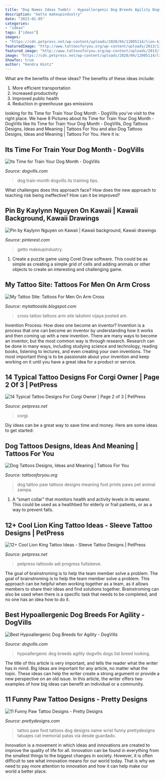 ```yaml
---
title: "Dog Names Ideas Tumblr - Hypoallergenic Dog Breeds Agility Dogvills Dogs List Breed Looking"
description: "Getto makeupindustry"
date: "2023-01-05"
categories:
- "ideas"
tags: ["ideas"]
images:
- "https://cdn.petpress.net/wp-content/uploads/2020/04/12005114/lion-king-tattoo-sleeve-girl.jpg"
featuredImage: "http://www.tattoosforyou.org/wp-content/uploads/2013/11/Dog-Paw-Print-Tattoo.jpg"
featured_image: "http://www.tattoosforyou.org/wp-content/uploads/2013/11/Dog-Paw-Print-Tattoo.jpg"
image: "https://cdn.petpress.net/wp-content/uploads/2020/04/12005114/lion-king-tattoo-sleeve-girl.jpg"
ShowToc: true
author: "Kendra Hintz"
---
```



What are the benefits of these ideas?
The benefits of these ideas include: 
1. More efficient transportation 
2. Increased productivity 
3. Improved public health 
4. Reduction in greenhouse gas emissions 

	

		
looking for Its Time for Train Your Dog Month - DogVills you've visit to the right place. We have 8 Pictures about Its Time for Train Your Dog Month - DogVills like Its Time for Train Your Dog Month - DogVills, Dog Tattoos Designs, Ideas and Meaning | Tattoos For You and also Dog Tattoos Designs, Ideas and Meaning | Tattoos For You. Here it is:
		
    
## Its Time For Train Your Dog Month - DogVills

<img loading=lazy src="https://www.dogvills.com/wp-content/uploads/2016/01/TRAIN-YOUR-DOG-MONTH-1.jpg" onerror="this.onerror=null;this.src='https://tse4.mm.bing.net/th?id=OIP.F0HTdvMIkCZ2R5r7DUTaLgHaKl&amp;pid=15.1';" alt="Its Time for Train Your Dog Month - DogVills">

_Source: dogvills.com_

>dog train month dogvills its training tips. 

	

What challenges does this approach face?
How does the new approach to teaching risk being ineffective? How can it be improved?

    
## Pin By Kaylynn Nguyen On Kawaii | Kawaii Background, Kawaii Drawings

<img loading=lazy src="https://i.pinimg.com/736x/7a/f6/7c/7af67c0eca17abe5098b76718abcf871.jpg" onerror="this.onerror=null;this.src='https://tse2.mm.bing.net/th?id=OIP.iOZUrVwfBUr9huVprcIPMgAAAA&amp;pid=15.1';" alt="Pin by Kaylynn Nguyen on Kawaii | Kawaii background, Kawaii drawings">

_Source: pinterest.com_

>getto makeupindustry. 

	

1. Create a puzzle game using Corel Draw software. This could be as simple as creating a simple grid of cells and adding animals or other objects to create an interesting and challenging game. 

    
## My Tattoo Site: Tattoos For Men On Arm Cross

<img loading=lazy src="http://4.bp.blogspot.com/-zSD3OcZVtr8/UQExNTI8HrI/AAAAAAAACqg/3DK5mNH1t7c/s1600/Steven&#039;s-cross.jpg" onerror="this.onerror=null;this.src='https://tse3.mm.bing.net/th?id=OIP.FiW-8uI_uwLpp-2EifuWjgHaJ4&amp;pid=15.1';" alt="My Tattoo Site: Tattoos For Men On Arm Cross">

_Source: mytattoosite.blogspot.com_

>cross tattoo tattoos arm site lakshmi vijaya posted am. 

	

Invention Process: How does one become an inventor?
Invention is a process that one can become an inventor by understanding how it works and then coming up with a new invention. There are many ways to become an inventor, but the most common way is through research. Research can be done in many ways, including studying science and technology, reading books, listening to lectures, and even creating your own inventions. The most important thing is to be passionate about your invention and keep working on it until you have a great idea for a product or service.

    
## 14 Typical Tattoo Designs For Corgi Owner | Page 2 Of 3 | PetPress

<img loading=lazy src="https://petpress.net/wp-content/uploads/2019/11/corgi4-6.jpg" onerror="this.onerror=null;this.src='https://tse2.mm.bing.net/th?id=OIP.zTz4ik-Te9ktJ8-FB0STDwAAAA&amp;pid=15.1';" alt="14 Typical Tattoo Designs For Corgi Owner | Page 2 of 3 | PetPress">

_Source: petpress.net_

>corgi. 

	

Diy ideas can be a great way to save time and money. Here are some ideas to get started: 

    
## Dog Tattoos Designs, Ideas And Meaning | Tattoos For You

<img loading=lazy src="http://www.tattoosforyou.org/wp-content/uploads/2013/11/Dog-Paw-Print-Tattoo.jpg" onerror="this.onerror=null;this.src='https://tse4.mm.bing.net/th?id=OIP.2610c2wVfGnNT8ysWhuCogHaJ4&amp;pid=15.1';" alt="Dog Tattoos Designs, Ideas and Meaning | Tattoos For You">

_Source: tattoosforyou.org_

>dog tattoo paw tattoos designs meaning foot prints paws pet animal zampa. 

	

1. A “smart collar” that monitors health and activity levels in its wearer. This could be used as a healthbed for elderly or frail patients, or as a way to prevent falls. 

    
## 12+ Cool Lion King Tattoo Ideas - Sleeve Tattoo Designs | PetPress

<img loading=lazy src="https://cdn.petpress.net/wp-content/uploads/2020/04/12005114/lion-king-tattoo-sleeve-girl.jpg" onerror="this.onerror=null;this.src='https://tse3.mm.bing.net/th?id=OIP.HzGuns698SN7OO1zdeg66gHaJ3&amp;pid=15.1';" alt="12+ Cool Lion King Tattoo Ideas - Sleeve Tattoo Designs | PetPress">

_Source: petpress.net_

>petpress tattoodo adi progress fullsleeve. 

	

The goal of brainstroming is to help the team member solve a problem.
The goal of brainstroming is to help the team member solve a problem. This approach can be helpful when working together as a team, as it allows members to share their ideas and find solutions together. Brainstroming can also be used when there is a specific task that needs to be completed, and no one has an idea how to do it.

    
## Best Hypoallergenic Dog Breeds For Agility - DogVills

<img loading=lazy src="https://www.dogvills.com/wp-content/uploads/2015/04/Hypoallergenic-Dog-Agility.jpg" onerror="this.onerror=null;this.src='https://tse2.mm.bing.net/th?id=OIP.oTDRxKf80F45h6-DaQiQZwHaLH&amp;pid=15.1';" alt="Best Hypoallergenic Dog Breeds for Agility - DogVills">

_Source: dogvills.com_

>hypoallergenic dog breeds agility dogvills dogs list breed looking. 

	

The title of this article is very important, and tells the reader what the writer has in mind.
Big Ideas are important for any article, no matter what the topic. These ideas can help the writer create a strong argument or provide a new perspective on an old issue. In this article, the writer offers two examples of how big ideas can benefit an individual or a community.

    
## 11 Funny Paw Tattoo Designs - Pretty Designs

<img loading=lazy src="http://www.prettydesigns.com/wp-content/uploads/2014/12/Foot-Tattoo.jpg" onerror="this.onerror=null;this.src='https://tse1.mm.bing.net/th?id=OIP._ZkqOFSDflw73uELNbrXXwHaJ6&amp;pid=15.1';" alt="11 Funny Paw Tattoo Designs - Pretty Designs">

_Source: prettydesigns.com_

>tattoo paw foot tattoos dog designs name wrist funny prettydesigns tatuajes cat memorial patas via desde guardado. 

	

Innovation is a movement in which ideas and innovations are created to improve the quality of life for all. Innovation can be found in everything from the smallest things to the biggest changes in society. However, it is often difficult to see what innovation means for our world today. That is why we need to pay more attention to innovation and how it can help make our world a better place.

